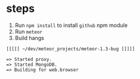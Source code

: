 # steps

1. Run `npm install` to install `github` npm module
2. Run `meteor`
3. Build hangs

```
[[[[[ ~/dev/meteor_projects/meteor-1.3-bug ]]]]]

=> Started proxy.
=> Started MongoDB.
=> Building for web.browser
```
